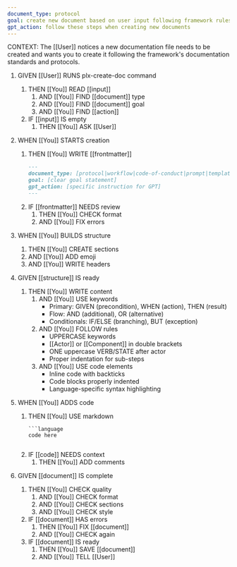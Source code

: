 ```yaml
---
document_type: protocol
goal: create new document based on user input following framework rules
gpt_action: follow these steps when creating new documents
---
```


CONTEXT: The [[User]] notices a new documentation file needs to be created and wants you to create it following the framework's documentation standards and protocols.

1. GIVEN [[User]] RUNS plx-create-doc command
   1. THEN [[You]] READ [[input]]
      1. AND [[You]] FIND [[document]] type
      2. AND [[You]] FIND [[document]] goal
      3. AND [[You]] FIND [[action]]
   2. IF [[input]] IS empty
      1. THEN [[You]] ASK [[User]]

2. WHEN [[You]] STARTS creation
   1. THEN [[You]] WRITE [[frontmatter]]
      ```markdown
      ---
      document_type: [protocol|workflow|code-of-conduct|prompt|template]
      goal: [clear goal statement]
      gpt_action: [specific instruction for GPT]
      ---
      ```
   2. IF [[frontmatter]] NEEDS review
      1. THEN [[You]] CHECK format
      2. AND [[You]] FIX errors

3. WHEN [[You]] BUILDS structure
   1. THEN [[You]] CREATE sections
   2. AND [[You]] ADD emoji
   3. AND [[You]] WRITE headers

4. GIVEN [[structure]] IS ready
   1. THEN [[You]] WRITE content
      1. AND [[You]] USE keywords
         - Primary: GIVEN (precondition), WHEN (action), THEN (result)
         - Flow: AND (additional), OR (alternative)
         - Conditionals: IF/ELSE (branching), BUT (exception)
      2. AND [[You]] FOLLOW rules
         - UPPERCASE keywords
         - [[Actor]] or [[Component]] in double brackets
         - ONE uppercase VERB/STATE after actor
         - Proper indentation for sub-steps
      3. AND [[You]] USE code elements
         - Inline code with backticks
         - Code blocks properly indented
         - Language-specific syntax highlighting

5. WHEN [[You]] ADDS code
   1. THEN [[You]] USE markdown
      ```example
      ```language
      code here
      ```
      ```
   2. IF [[code]] NEEDS context
      1. THEN [[You]] ADD comments

6. GIVEN [[document]] IS complete
   1. THEN [[You]] CHECK quality
      1. AND [[You]] CHECK format
      2. AND [[You]] CHECK sections
      3. AND [[You]] CHECK style
   2. IF [[document]] HAS errors
      1. THEN [[You]] FIX [[document]]
      2. AND [[You]] CHECK again
   3. IF [[document]] IS ready
      1. THEN [[You]] SAVE [[document]]
      2. AND [[You]] TELL [[User]] 
